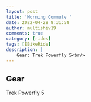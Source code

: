 ```yaml
---
layout: post
title: 'Morning Commute '
date: 2022-04-28 8:31:58
author: multishiv19
comments: true
category: [rides]
tags: [EBikeRide]
description: |
    Gear: Trek Powerfly 5<br/>
---
```


## Gear
Trek Powerfly 5



<div width='100%' class='strava-embed-placeholder' data-embed-type='activity' data-embed-id='7051430820'></div>
<script src='https://strava-embeds.com/embed.js'></script>
